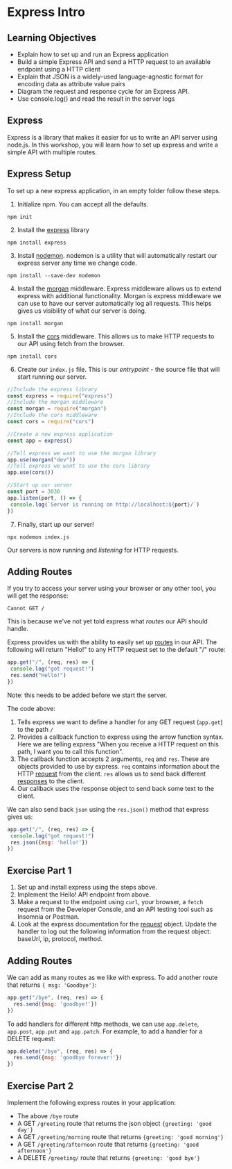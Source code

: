 # Express Intro

## Learning Objectives

- Explain how to set up and run an Express application
- Build a simple Express API and send a HTTP request to an available endpoint using a HTTP client
- Explain that JSON is a widely-used language-agnostic format for encoding data as attribute value pairs
- Diagram the request and response cycle for an Express API.
- Use console.log() and read the result in the server logs

## Express
Express is a library that makes it easier for us to write an API server using node.js. In this workshop, you will learn how to set up express and write a simple API with multiple routes.

## Express Setup
To set up a new express application, in an empty folder follow these steps.

1. Initialize npm. You can accept all the defaults.
```
npm init
```

2. Install the [express](https://expressjs.com/)  library
```
npm install express
```

3. Install [nodemon](https://www.npmjs.com/package/nodemon). nodemon is a utility that will automatically restart our express server any time we change code.
```
npm install --save-dev nodemon
```

4. Install the [morgan](https://expressjs.com/en/resources/middleware/morgan.html) middleware. Express middleware allows us to extend express with additional functionality. Morgan is express middleware we can use to have our server automatically log all requests. This helps gives us visibility of what our server is doing.
```
npm install morgan
```

5. Install the [cors](https://expressjs.com/en/resources/middleware/cors.html) middleware. This allows us to make HTTP requests to our API using fetch from the browser.
```
npm install cors
```

6. Create our `index.js` file. This is our *entrypoint* - the source file that will start running our server.

```javascript
//Include the express library
const express = require("express")
//Include the morgan middleware
const morgan = require("morgan")
//Include the cors middleware
const cors = require("cors")

//Create a new express application
const app = express()

//Tell express we want to use the morgan library
app.use(morgan("dev"))
//Tell express we want to use the cors library
app.use(cors())

//Start up our server
const port = 3030
app.listen(port, () => {
 console.log(`Server is running on http://localhost:${port}/`)
})

```

7. Finally, start up our server!
```
npx nodemon index.js
``` 

Our servers is now running and *listening* for HTTP requests.

## Adding Routes
If you try to access your server using your browser or any other tool, you will get the response:

```
Cannot GET /
```

This is because we've not yet told express what *routes* our API should handle. 

Express provides us with the ability to easily set up [routes](https://expressjs.com/en/guide/routing.html) in our API. The following will return "Hello!" to any HTTP request set to the default "/" route:

```javascript
app.get("/", (req, res) => {
 console.log("got request!")
 res.send("Hello!")
})
```

Note: this needs to be added before we start the server.

The code above:
1. Tells express we want to define a handler for any GET request (`app.get`) to the path `/` 
2. Provides a callback function to express using the arrow function syntax. Here we are telling express "When you receive a HTTP request on this path, I want you to call this function".
3. The callback function accepts 2 arguments, `req` and `res`. These are objects provided to use by express. `req` contains information about the HTTP [request](https://expressjs.com/en/4x/api.html#req) from the client. `res` allows us to send back different [responses](https://expressjs.com/en/4x/api.html#res) to the client.
4. Our callback uses the response object to send back some text to the client.

We can also send back `json` using the `res.json()` method that express gives us:

```javascript
app.get("/", (req, res) => {
 console.log("got request!")
 res.json({msg: 'hello!'})
})
```

## Exercise Part 1

1. Set up and install express using the steps above.
2. Implement the Hello! API endpoint from above.
3. Make a request to the endpoint using `curl`, your browser, a `fetch` request from the Developer Console, and an API testing tool such as Insomnia or Postman.
4. Look at the express documentation for the [request](https://expressjs.com/en/4x/api.html#req) object. Update the handler to log out the following information from the request object: baseUrl, ip, protocol, method.

## Adding Routes
We can add as many routes as we like with express. To add another route that returns `{ msg: 'Goodbye'}`:

```javascript
app.get("/bye", (req, res) => {
  res.send({msg: 'goodbye!'})
})
```

To add handlers for different http methods, we can use `app.delete`, `app.post`, `app.put` and `app.patch`. For example, to add a handler for a DELETE request:

```javascript
app.delete("/bye", (req, res) => {
  res.send({msg: 'goodbye forever!'})
})
```

## Exercise Part 2
Implement the following express routes in your application:
* The above `/bye` route
* A GET `/greeting` route that returns the json object `{greeting: 'good day'}` 
* A GET `/greeting/morning` route that returns `{greeting: 'good morning'}`
* A GET `/greeting/afternoon` route that returns `{greeting: 'good afternoon'}`
* A DELETE `/greeting/` route that returns `{greeting: 'good bye'}`
